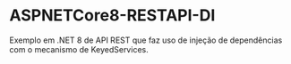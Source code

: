 # ASPNETCore8-RESTAPI-DI
Exemplo em .NET 8 de API REST que faz uso de injeção de dependências com o mecanismo de KeyedServices.
